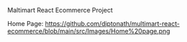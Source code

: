 Maltimart React Ecommerce Project

Home Page:
https://github.com/diptonath/multimart-react-ecommerce/blob/main/src/Images/Home%20page.png
